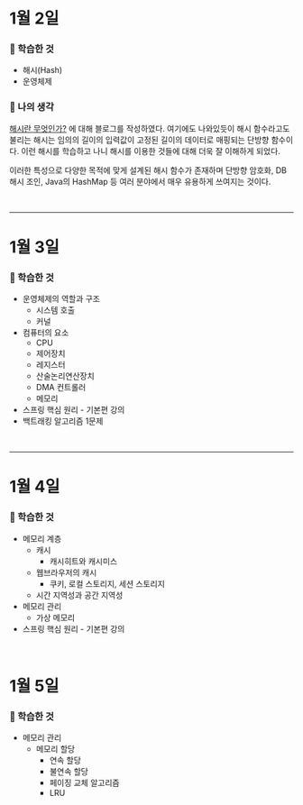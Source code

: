 # 1월 2일

### 🚀 학습한 것

- 해시(Hash)
- 운영체제

### 🚀 나의 생각

[해시란 무엇인가?](https://ssdragon.tistory.com/132) 에 대해 블로그를 작성하였다. 여기에도 나와있듯이 해시 함수라고도 불리는 해시는 임의의 길이의 입력값이 고정된 길이의 데이터로 매핑되는 단방향 함수이다. 이런 해시를 학습하고 나니 해시를 이용한 것들에 대해 더욱 잘 이해하게 되었다.

이러한 특성으로 다양한 목적에 맞게 설계된 해시 함수가 존재하며 단방향 암호화, DB 해시 조인, Java의 HashMap 등 여러 분야에서 매우 유용하게 쓰여지는 것이다.

<br>

---

# 1월 3일

### 🚀 학습한 것

- 운영체제의 역할과 구조
  - 시스템 호출
  - 커널
- 컴퓨터의 요소
  - CPU
  - 제어장치
  - 레지스터
  - 산술논리연산장치
  - DMA 컨트롤러
  - 메모리
- 스프링 핵심 원리 - 기본편 강의
- 백트래킹 알고리즘 1문제

<br>

---

# 1월 4일

### 🚀 학습한 것

- 메모리 계층
  - 캐시
    - 캐시히트와 캐시미스
  - 웹브라우저의 캐시
    - 쿠키, 로컬 스토리지, 세션 스토리지
  - 시간 지역성과 공간 지역성
- 메모리 관리
  - 가상 메모리
- 스프링 핵심 원리 - 기본편 강의

<br>

# 1월 5일

### 🚀 학습한 것

- 메모리 관리
  - 메모리 할당
    - 연속 할당
    - 불연속 할당
    - 페이징 교체 알고리즘
    - LRU
